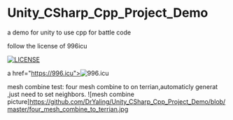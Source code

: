 # Unity_CSharp_Cpp_Project_Demo
a demo for unity to use cpp for battle code

follow the license of 996icu

[![LICENSE](https://img.shields.io/badge/license-Anti%20996-blue.svg)](https://github.com/996icu/996.ICU/blob/master/LICENSE)


a href="https://996.icu"><img src="https://img.shields.io/badge/link-996.icu-red.svg" alt="996.icu"></a>


mesh combine test:
four mesh combine to on terrian,automaticly generat ,just need to set neighbors.
![mesh combine picture]https://github.com/DrYaling/Unity_CSharp_Cpp_Project_Demo/blob/master/four_mesh_combine_to_terrian.jpg
